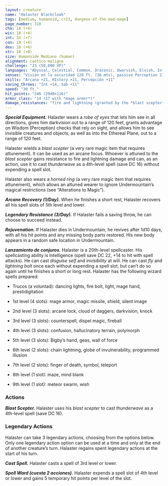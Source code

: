 ```yaml
---
layout: creature
name: "Halaster Blackcloak"
tags: [medium, humanoid, cr23, dungeon-of-the-mad-mage]
page_number: 310
cha: 18 (+4)
wis: 18 (+4)
int: 24 (+7)
con: 18 (+4)
dex: 18 (+4)
str: 10 (+0)
size: Humanoide Mediano (human)
alignment: caótico maligno
challenge: "23 (50,000 XP)"
languages: "Abyssal, Celestial, Common, Draconic, Dwarvish, Elvish, Infernal, Undercommon"
senses: "Visión en la oscuridad 120 ft. (36 mts), passive Perception 21"
skills: "Arcana +21, HIstory +21, Percepción +11"
saving_throws: "Int +14, Sab +11"
speed: "30 ft."
hit_points: "246 (29d8+116)"
armor_class: "14 (17 with *mage armor*)"
damage_resistances: "fire and lightning (granted by the *blast scepter*; see “Special Equipment” below)"
---
```


***Special Equipment.*** Halaster wears a *robe of eyes* that lets him see in all directions, gives him darkvision out to a range of 120 feet, grants advantage on Wisdom (Perception) checks that rely on sight, and allows him to see invisible creatures and objects, as well as into the Ethereal Plane, out to a range of 120 feet.

Halaster wields a *blast scepter* (a very rare magic item that requires attunement). It can be used as an arcane focus. Whoever is attuned to the *blast scepter* gains resistance to fire and lightning damage and can, as an action, use it to cast *thunderwave* as a 4th-level spell (save DC 16) without expending a spell slot.

Halaster also wears a *horned ring* (a very rare magic item that requires attunement), which allows an attuned wearer to ignore Undermountain’s magical restrictions (see “Alterations to Magic”).

***Arcane Recovery (1/Day).*** When he finishes a short rest, Halaster recovers all his spell slots of 5th level and lower.

***Legendary Resistance (3/Day).*** If Halaster fails a saving throw, he can choose to succeed instead.

***Rejuvenation.*** If Halaster dies in Undermountain, he revives after 1d10 days, with all his hit points and any missing body parts restored. His new body appears in a random safe location in Undermountain.

***Lanzamiento de conjuros.***  Halaster is a 20th-level spellcaster. His spellcasting ability is Intelligence (spell save DC 22, +14 to hit with spell attacks). He can cast *disguise self* and *invisibility* at will. He can cast *fly* and *lightning bolt* once each without expending a spell slot, but can’t do so again until he finishes a short or long rest. Halaster has the following wizard spells prepared:

* Trucos (a voluntad): dancing lights, fire bolt, light, mage hand, prestidigitation

* 1st level (4 slots): mage armor, magic missile, shield, silent image

* 2nd level (3 slots): arcane lock, cloud of daggers, darkvision, knock

* 3rd level (3 slots): counterspell, dispel magic, fireball

* 4th level (3 slots): confusion, hallucinatory terrain, polymorph

* 5th level (3 slots): Bigby’s hand, geas, wall of force

* 6th level (2 slots): chain lightning, globe of invulnerability, programmed illusion

* 7th level (2 slots): finger of death, symbol, teleport

* 8th level (1 slot): maze, mind blank

* 9th level (1 slot): meteor swarm, wish

### Actions

***Blast Scepter.*** Halaster uses his *blast scepter* to cast *thunderwave* as a 4th-level spell (save DC 16).


### Legendary Actions

Halaster can take 3 legendary actions, choosing from the options below. Only one legendary action option can be used at a time and only at the end of another creature’s turn. Halaster regains spent legendary actions at the start of his turn.

***Cast Spell.*** Halaster casts a spell of 3rd level or lower.

***Spell Ward (cuesta 2 acciones).*** Halaster expends a spell slot of 4th level or lower and gains 5 temporary hit points per level of the slot.